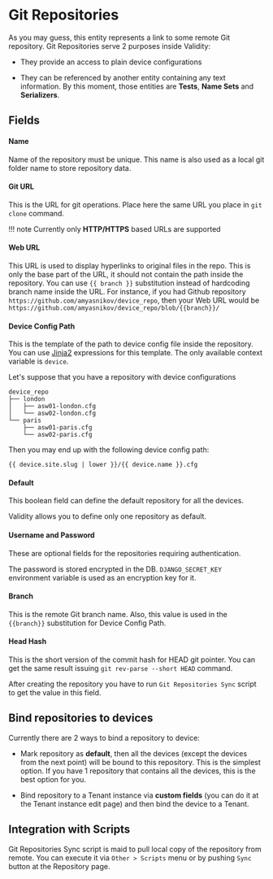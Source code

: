 # Git Repositories

As you may guess, this entity represents a link to some remote Git repository.
Git Repositories serve 2 purposes inside Validity:

* They provide an access to plain device configurations

* They can be referenced by another entity containing any text information. By this moment, those entities are **Tests**, **Name Sets** and **Serializers**.

## Fields

#### Name
Name of the repository must be unique. This name is also used as a local git folder name to store repository data.

#### Git URL

This is the URL for git operations. Place here the same URL you place in `git clone` command.

!!! note
    Currently only **HTTP/HTTPS** based URLs are supported

#### Web URL

This URL is used to display hyperlinks to original files in the repo. This is only the base part of the URL, it should not contain the path inside the repository.
You can use `{{ branch }}` substitution instead of hardcoding branch name inside the URL.
For instance, if you had Github repository `https://github.com/amyasnikov/device_repo`, then your Web URL would be <br/>
`https://github.com/amyasnikov/device_repo/blob/{{branch}}/`


#### Device Config Path

This is the template of the path to device config file inside the repository. You can use [Jinja2](https://jinja.palletsprojects.com/en/3.0.x/templates/) expressions for this template. The only available context variable is `device`.

Let's suppose that you have a repository with device configurations

```console
device_repo
├── london
│   ├── asw01-london.cfg
│   └── asw02-london.cfg
└── paris
    ├── asw01-paris.cfg
    └── asw02-paris.cfg
```
Then you may end up with the following device config path:

`{{ device.site.slug | lower }}/{{ device.name }}.cfg`


#### Default

This boolean field can define the default repository for all the devices.

Validity allows you to define only one repository as default.

#### Username and Password

These are optional fields for the repositories requiring authentication.

The password is stored encrypted in the DB. `DJANGO_SECRET_KEY` environment variable is used as an encryption key for it.

#### Branch

This is the remote Git branch name. Also, this value is used in the `{{branch}}` substitution for Device Config Path.

#### Head Hash

This is the short version of the commit hash for HEAD git pointer. You can get the same result issuing `git rev-parse --short HEAD` command.

After creating the repository you have to run `Git Repositories Sync` script to get the value in this field.

## Bind repositories to devices
Currently there are 2 ways to bind a repository to device:

* Mark repository as **default**, then all the devices (except the devices from the next point) will be bound to this repository. This is the simplest option. If you have 1 repository that contains all the devices, this is the best option for you.

* Bind repository to a Tenant instance via **custom fields** (you can do it at the Tenant instance edit page) and then bind the device to a Tenant.

## Integration with Scripts

Git Repositories Sync script is maid to pull local copy of the repository from remote.
You can execute it via `Other > Scripts` menu or by pushing `Sync` button at the Repository page.

